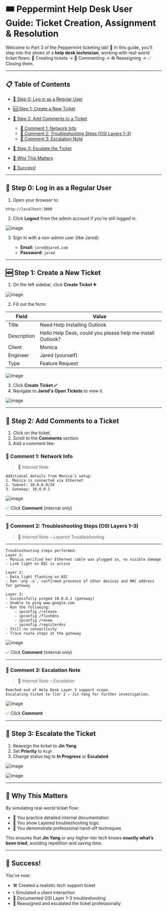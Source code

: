 # 🎟️ Peppermint Help Desk User Guide: Ticket Creation, Assignment & Resolution

Welcome to Part 3 of the Peppermint ticketing lab! 🚀
In this guide, you'll step into the shoes of a **help desk technician**, working with real-world ticket flows:
📝 Creating tickets → 💬 Commenting → ♻️ Reassigning → ✅ Closing them.

---

## 📋 Table of Contents

* [🔐 Step 0: Log in as a Regular User](#-step-0-log-in-as-a-regular-user)
* [🆕 Step 1: Create a New Ticket](#-step-1-create-a-new-ticket)
* [💬 Step 2: Add Comments to a Ticket](#-step-2-add-comments-to-a-ticket)

  * [🧾 Comment 1: Network Info](#-comment-1-network-info)
  * [🧪 Comment 2: Troubleshooting Steps (OSI Layers 1–3)](#-comment-2-troubleshooting-steps-osi-layers-13)
  * [🔁 Comment 3: Escalation Note](#-comment-3-escalation-note)
* [🔁 Step 3: Escalate the Ticket](#-step-3-escalate-the-ticket)
* [🧠 Why This Matters](#-why-this-matters)
* [🎉 Success!](#-success)

---

## 🔐 Step 0: Log in as a Regular User

1. Open your browser to:

```
http://localhost:3000
```

2. Click **Logout** from the admin account if you're still logged in.

![image](https://github.com/user-attachments/assets/2a0d1ead-7c76-404f-85be-6d1c4997b193)

3. Sign in with a non-admin user (like Jared):

   * **Email:** `jared@jared.com`
   * **Password:** `jared`

---

## 🆕 Step 1: Create a New Ticket

1. On the left sidebar, click **Create Ticket ➕**

![image](https://github.com/user-attachments/assets/d323ccfe-b9ba-49fb-a847-a3b421b04c03)

2. Fill out the form:

| Field       | Value                                                      |
| ----------- | ---------------------------------------------------------- |
| Title       | Need Help Installing Outlook                               |
| Description | Hello Help Desk, could you please help me install Outlook? |
| Client      | Monica                                                     |
| Engineer    | Jared (yourself)                                           |
| Type        | Feature Request                                            |

![image](https://github.com/user-attachments/assets/0707e799-be9b-4734-858c-2e459c4f7180)

3. Click **Create Ticket ✅**
4. Navigate to **Jared's Open Tickets** to view it.

![image](https://github.com/user-attachments/assets/4dcc00d8-0ad6-4a82-9cf1-b2218047395d)

---

## 💬 Step 2: Add Comments to a Ticket

1. Click on the ticket.
2. Scroll to the **Comments** section.
3. Add a comment like:

### 🧾 Comment 1: Network Info

> 📄 _Internal Note_

```
Additional details from Monica's setup:
1. Monica is connected via Ethernet
2. Subnet: 10.0.0.0/24
3. Gateway: 10.0.0.1
```

![image](https://github.com/user-attachments/assets/4049c20e-5e40-46ba-9797-683f604d45e1)

✅ Click **Comment** (internal only)

---

### 🧪 Comment 2: Troubleshooting Steps (OSI Layers 1–3)

> 🧰 _Internal Note – Layered Troubleshooting_

---
```
Troubleshooting steps performed.
Layer 1:
- Monica verified her Ethernet cable was plugged in, no visible damage
- Link light on NIC is active

Layer 2:
- Data light flashing on NIC
- Ran `arp -a`, confirmed presence of other devices and MAC address for gateway

Layer 3:
- Successfully pinged 10.0.0.1 (gateway)
- Unable to ping www.google.com
- Ran the following:
    - ipconfig /release
    - ipconfig /flushdns
    - ipconfig /renew
    - ipconfig /registerdns
- Still no connectivity
- Trace route stops at the gateway
```

![image](https://github.com/user-attachments/assets/d1567644-b148-46ba-8443-06aa6980e70b)

✅ Click **Comment** (internal only)

---

### 🔁 Comment 3: Escalation Note

> 🧪 _Internal Note – Escalation_

```
Reached end of Help Desk Layer 3 support scope.
Escalating ticket to Tier 2 – Jin Yang for further investigation.
```

![image](https://github.com/user-attachments/assets/570718a3-797f-41b8-b48d-1f1bfbadbd7b)

✅ Click **Comment**

---

## 🔁 Step 3: Escalate the Ticket

1. Reassign the ticket to **Jin Yang**
2. Set **Priority** to `High`
3. Change status tag to **In Progress** or **Escalated**

![image](https://github.com/user-attachments/assets/248631d6-2d31-4557-b8d9-2af6e33fbeb7)

![image](https://github.com/user-attachments/assets/46aa3662-cfb7-4262-9fb7-78f3cb9b2bac)

---

## 🧠 Why This Matters

By simulating real-world ticket flow:

- 🧾 You practice detailed internal documentation
- 🧪 You show Layered troubleshooting logic
- 🔁 You demonstrate professional hand-off techniques

This ensures that **Jin Yang** or any higher-tier tech knows **exactly what’s been tried**, avoiding repetition and saving time.

---

## 🎉 Success!

You’ve now:

- 🛠️ Created a realistic tech support ticket
- 📞 Simulated a client interaction
- 🔎 Documented OSI Layer 1–3 troubleshooting
- 🔁 Reassigned and escalated the ticket professionally
